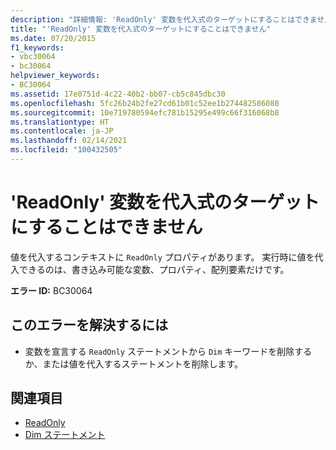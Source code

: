 ```yaml
---
description: "詳細情報: 'ReadOnly' 変数を代入式のターゲットにすることはできません"
title: "'ReadOnly' 変数を代入式のターゲットにすることはできません"
ms.date: 07/20/2015
f1_keywords:
- vbc30064
- bc30064
helpviewer_keywords:
- BC30064
ms.assetid: 17e0751d-4c22-40b2-bb07-cb5c845dbc30
ms.openlocfilehash: 5fc26b24b2fe27cd61b01c52ee1b274482586080
ms.sourcegitcommit: 10e719780594efc781b15295e499c66f316068b8
ms.translationtype: HT
ms.contentlocale: ja-JP
ms.lasthandoff: 02/14/2021
ms.locfileid: "100432505"
---
```

# <a name="readonly-variable-cannot-be-the-target-of-an-assignment"></a>'ReadOnly' 変数を代入式のターゲットにすることはできません

値を代入するコンテキストに `ReadOnly` プロパティがあります。 実行時に値を代入できるのは、書き込み可能な変数、プロパティ、配列要素だけです。  
  
 **エラー ID:** BC30064  
  
## <a name="to-correct-this-error"></a>このエラーを解決するには  
  
- 変数を宣言する `ReadOnly` ステートメントから `Dim` キーワードを削除するか、または値を代入するステートメントを削除します。  
  
## <a name="see-also"></a>関連項目

- [ReadOnly](../language-reference/modifiers/readonly.md)
- [Dim ステートメント](../language-reference/statements/dim-statement.md)
